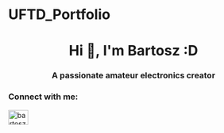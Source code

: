 # UFTD_Portfolio
<h1 align="center">Hi 👋, I'm Bartosz :D</h1>
<h3 align="center">A passionate amateur electronics creator</h3>

<h3 align="left">Connect with me:</h3>
<p align="left">
<a href="https://linkedin.com/in/bartosz-głowacki-99aa3a1b3" target="blank"><img align="center" src="https://raw.githubusercontent.com/rahuldkjain/github-profile-readme-generator/master/src/images/icons/Social/linked-in-alt.svg" alt="bartosz-głowacki-99aa3a1b3" height="30" width="40" /></a>
</p>